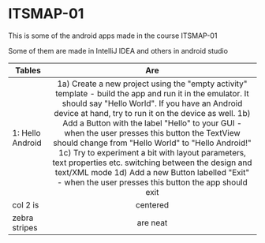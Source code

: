 # ITSMAP-01
This is some of the android apps made in the course ITSMAP-01 

Some of them are made in IntelliJ IDEA and others in android studio

| Tables                | Are           
| --------------------- |:-------------:|
| 1: Hello Android      | 1a) Create a new project using the "empty activity" template - build the app and run it in the emulator. It should say "Hello World". If you have an Android device at hand, try to run it on the device as well. 1b) Add a Button with the label "Hello" to your GUI - when the user presses this button the TextView should change from "Hello World" to "Hello Android!" 1c) Try to experiment a bit with layout parameters, text properties etc. switching between the design and text/XML mode 1d) Add a new Button labelled "Exit" - when the user presses this button the app should exit |
| col 2 is              | centered      |
| zebra stripes         | are neat      |
